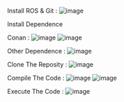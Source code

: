 Install ROS & Git :
![image](https://github.com/user-attachments/assets/69d3d9af-73a6-4274-89c9-a7e32be76b2b)

Install Dependence

Conan :
![image](https://github.com/user-attachments/assets/ae137737-170c-46f2-b5f6-f73936318483)
![image](https://github.com/user-attachments/assets/674c3107-23cb-4893-a6c1-fd356d1b63eb)

Other Dependence :
![image](https://github.com/user-attachments/assets/1a8c00c3-4919-44f1-90e7-279108ff078c)

Clone The Reposity :
![image](https://github.com/user-attachments/assets/b2338cbf-dd22-42c7-9312-84bb38fb0877)

Compile The Code :
![image](https://github.com/user-attachments/assets/838ba405-9cc7-4f85-a019-10e529394ad1)
![image](https://github.com/user-attachments/assets/4c507d9f-1076-4608-bf4c-8d8893e429b3)

Execute The Code :
![image](https://github.com/user-attachments/assets/c3d46866-f4cf-4316-a4cc-cf05c27db1f6)
